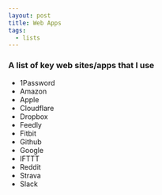 ```yaml
---  
layout: post
title: Web Apps
tags:
  - lists
---
```


### A list of key web sites/apps that I use

* 1Password
* Amazon
* Apple
* Cloudflare
* Dropbox
* Feedly
* Fitbit
* Github
* Google
* IFTTT
* Reddit
* Strava
* Slack

